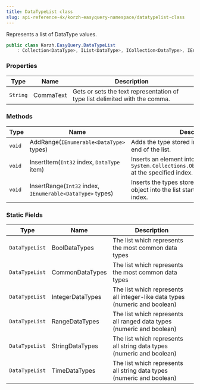 ```yaml
---
title: DataTypeList class
slug: api-reference-4x/korzh-easyquery-namespace/datatypelist-class
---
```


Represents a list of DataType values.
```csharp
public class Korzh.EasyQuery.DataTypeList
    : Collection<DataType>, IList<DataType>, ICollection<DataType>, IEnumerable<DataType>, IEnumerable, IList, ICollection, IReadOnlyList<DataType>, IReadOnlyCollection<DataType>

```

### Properties

| Type | Name | Description | 
| --- | --- | --- | 
| `String` | CommaText | Gets or sets the text representation of type list delimited with the comma. | 


### Methods

| Type | Name | Description | 
| --- | --- | --- | 
| `void` | AddRange(`IEnumerable<DataType>` types) | Adds the type stored in an IEnumerable to the end of the list. | 
| `void` | InsertItem(`Int32` index, `DataType` item) | Inserts an element into the `System.Collections.ObjectModel.Collection'1` at the specified index. | 
| `void` | InsertRange(`Int32` index, `IEnumerable<DataType>` types) | Inserts the types stored in an IEnumerable object into the list starting from specified index. | 


### Static Fields

| Type | Name | Description | 
| --- | --- | --- | 
| `DataTypeList` | BoolDataTypes | The list which represents the most common data types | 
| `DataTypeList` | CommonDataTypes | The list which represents the most common data types | 
| `DataTypeList` | IntegerDataTypes | The list which represents all integer-like data types (numeric and boolean) | 
| `DataTypeList` | RangeDataTypes | The list which represents all ranged data types (numeric and boolean) | 
| `DataTypeList` | StringDataTypes | The list which represents all string data types (numeric and boolean) | 
| `DataTypeList` | TimeDataTypes | The list which represents all string data types (numeric and boolean) |